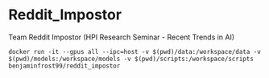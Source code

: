 # Reddit_Impostor
Team Reddit Impostor (HPI Research Seminar - Recent Trends in AI)

`docker run -it --gpus all --ipc=host -v $(pwd)/data:/workspace/data -v $(pwd)/models:/workspace/models -v $(pwd)/scripts:/workspace/scripts benjaminfrost99/reddit_impostor`
